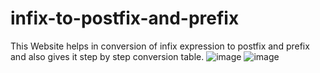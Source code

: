 # infix-to-postfix-and-prefix
This Website helps in conversion of infix expression to postfix and prefix  and also gives it step by step conversion table.
![image](https://github.com/IamJayPrakash/infix-to-postfix-and-prefix/assets/97893456/14e1f68a-935b-4906-a774-03a9e3fe32ae)
![image](https://github.com/IamJayPrakash/infix-to-postfix-and-prefix/assets/97893456/6da10097-1fe9-4b4e-bb0a-50c596630c3c)
